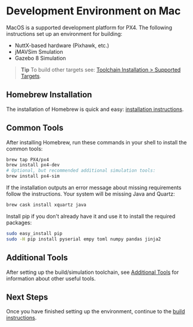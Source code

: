 # Development Environment on Mac

MacOS is a supported development platform for PX4. The following instructions set up an environment for building:

* NuttX-based hardware (Pixhawk, etc.)
* jMAVSim Smulation
* Gazebo 8 Simulation

> **Tip** To build other targets see: [Toolchain Installation > Supported Targets](../setup/dev_env.md#supported-targets).

## Homebrew Installation

The installation of Homebrew is quick and easy: [installation instructions](https://brew.sh).

## Common Tools

After installing Homebrew, run these commands in your shell to install the common tools:

```sh
brew tap PX4/px4
brew install px4-dev
# Optional, but recommended additional simulation tools:
brew install px4-sim
```

If the installation outputs an error message about missing requirements follow the instructions. Your system will be missing Java and Quartz:

```sh
brew cask install xquartz java
```

Install pip if you don't already have it and use it to install the required packages:

```sh
sudo easy_install pip
sudo -H pip install pyserial empy toml numpy pandas jinja2
```

## Additional Tools

After setting up the build/simulation toolchain, see [Additional Tools](../setup/generic_dev_tools.md) for information about other useful tools.

## Next Steps

Once you have finished setting up the environment, continue to the [build instructions](../setup/building_px4.md).